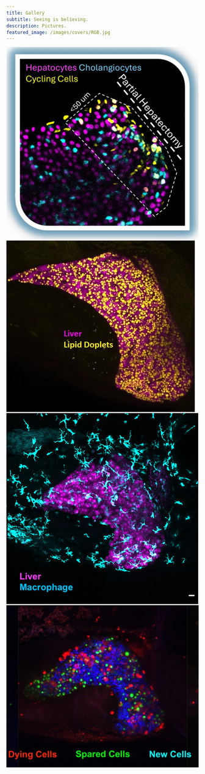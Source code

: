 ```yaml
---
title: Gallery
subtitle: Seeing is believing.
description: Pictures.
featured_image: /images/covers/RGB.jpg
---
```


<div class="gallery" data-columns="2">
    <img src="/images/gallery/LiverPHx.jpg">
    <img src="/images/gallery/Steatosis.jpg"> 
    <img src="/images/gallery/Fed_MAX_Image-1.jpg">
    <img src="/images/gallery/LiverRegeneration_2.jpeg">
</div>